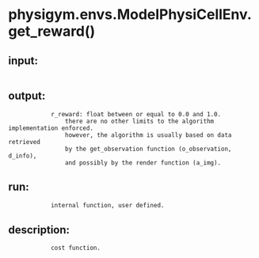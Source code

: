 # physigym.envs.ModelPhysiCellEnv.get_reward()


## input:
```

```

## output:
```
            r_reward: float between or equal to 0.0 and 1.0.
                there are no other limits to the algorithm implementation enforced.
                however, the algorithm is usually based on data retrieved
                by the get_observation function (o_observation, d_info),
                and possibly by the render function (a_img).

```

## run:
```python
            internal function, user defined.

```

## description:
```
            cost function.
        
```